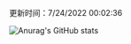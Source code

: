 
  更新时间：7/24/2022 00:02:36
	
  ![Anurag's GitHub stats](https://github-readme-stats.vercel.app/api?username=chendj89&theme=gruvbox&show_icons=true)